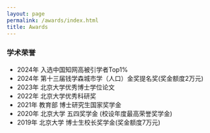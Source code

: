 ```yaml
---
layout: page
permalink: /awards/index.html
title: Awards
---
```


### 学术荣誉
- 2024年 入选中国知网高被引学者Top1%
- 2024年 第十三届钱学森城市学（人口）金奖提名奖(奖金额度2万元)
- 2023年 北京大学优秀博士学位论文
- 2022年 北京大学优秀科研奖
- 2021年 教育部 博士研究生国家奖学金
- 2020年 北京大学 五四奖学金 (校设年度最高荣誉奖学金) 
- 2019年 北京大学 博士生校长奖学金(奖金额度7万元)

<br>
